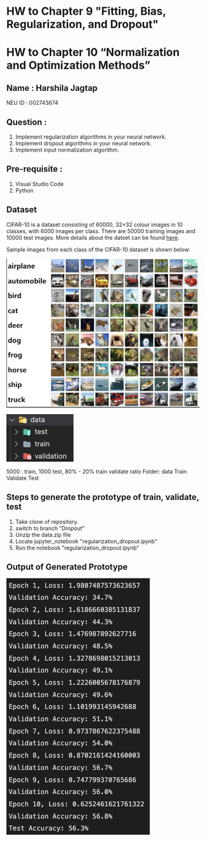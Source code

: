 # HW to Chapter 9 "Fitting, Bias, Regularization, and Dropout"
# HW to Chapter 10 “Normalization and Optimization Methods”

## Name : Harshila Jagtap 

NEU ID : 002743674 

## Question :

1. Implement regularization algorithms in your neural network.
2. Implement dropout algorithms in your neural network.
3. Implement input normalization algorithm. 

## Pre-requisite :

1. Visual Studio Code
2. Python

## Dataset
CIFAR-10 is a dataset consisting of 60000, 32×32 colour images in 10 classes, with 6000 images per class. There are 50000 training images and 10000 test images. More details about the datset can be found [here](https://www.cs.toronto.edu/~kriz/cifar.html).

Sample images from each class of the CIFAR-10 dataset is shown below:


![Dataset](https://github.com/harshilaNEU/Neural_Networks/blob/Training_Sets/Reference_Images/CIFAR-10_dataset.png)

![Dataset](https://github.com/harshilaNEU/Neural_Networks/blob/Dropout/Reference_Images/dataset.png)

5000 : train, 1000 test, 80% - 20% train validate ratio
Folder: data
Train
Validate
Test

## Steps to generate the prototype of train, validate, test

1. Take clone of repository.
2. switch to branch "Dropout"
3. Unzip the data.zip file
4. Locate jupyter_notebook "regularization_dropout.ipynb"
5. Run the notebook "regularization_dropout.ipynb"

## Output of Generated Prototype

![Output](https://github.com/harshilaNEU/Neural_Networks/blob/Dropout/Reference_Images/output.png)


